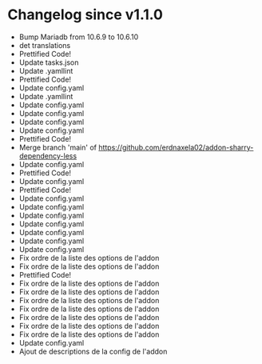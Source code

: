 # Changelog since v1.1.0
- Bump Mariadb from 10.6.9 to 10.6.10 
- det translations 
- Prettified Code! 
- Update tasks.json 
- Update .yamllint 
- Prettified Code! 
- Update config.yaml 
- Update .yamllint 
- Update config.yaml 
- Update config.yaml 
- Update config.yaml 
- Update config.yaml 
- Prettified Code! 
- Merge branch 'main' of https://github.com/erdnaxela02/addon-sharry-dependency-less 
- Update config.yaml 
- Prettified Code! 
- Update config.yaml 
- Prettified Code! 
- Update config.yaml 
- Update config.yaml 
- Update config.yaml 
- Update config.yaml 
- Update config.yaml 
- Update config.yaml 
- Update config.yaml 
- Fix ordre de la liste des options de l'addon 
- Fix ordre de la liste des options de l'addon 
- Prettified Code! 
- Fix ordre de la liste des options de l'addon 
- Fix ordre de la liste des options de l'addon 
- Fix ordre de la liste des options de l'addon 
- Fix ordre de la liste des options de l'addon 
- Fix ordre de la liste des options de l'addon 
- Fix ordre de la liste des options de l'addon 
- Fix ordre de la liste des options de l'addon 
- Update config.yaml 
- Ajout de descriptions de la config de l'addon 

